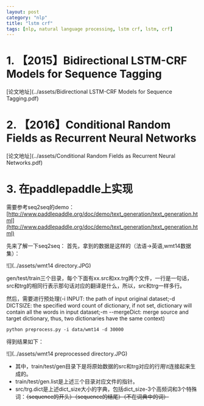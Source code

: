 ```yaml
---
layout: post
category: "nlp"
title: "lstm crf"
tags: [nlp, natural language processing, lstm crf, lstm, crf]
---
```


# **1. 【2015】Bidirectional LSTM-CRF Models for Sequence Tagging**

[论文地址](../assets/Bidirectional LSTM-CRF Models for Sequence Tagging.pdf)

# **2. 【2016】Conditional Random Fields as Recurrent Neural Networks**

[论文地址](../assets/Conditional Random Fields as Recurrent Neural Networks.pdf)

# **3. 在paddlepaddle上实现**

需要参考seq2seq的demo：[http://www.paddlepaddle.org/doc/demo/text_generation/text_generation.html](http://www.paddlepaddle.org/doc/demo/text_generation/text_generation.html)

先来了解一下seq2seq：
首先，拿到的数据是这样的（法语->英语,wmt14数据集）：

![](../assets/wmt14 directory.JPG)

gen/test/train三个目录，每个下面有xx.src和xx.trg两个文件，一行是一句话，src和trg的相同行表示那句话对应的翻译是什么，所以，src和trg一样多行。

然后，需要进行预处理(-i INPUT: the path of input original dataset;-d DICTSIZE: the specified word count of dictionary, if not set, dictionary will contain all the words in input dataset;-m --mergeDict: merge source and target dictionary, thus, two dictionaries have the same context)

```shell
python preprocess.py -i data/wmt14 -d 30000
```

得到结果如下：

![](../assets/wmt14 preprocessed directory.JPG)

+ 其中，train/test/gen目录下是将原始数据的src和trg对应的行用\t连接起来生成的。
+ train/test/gen.list是上述三个目录对应文件的指针。
+ src/trg.dict是上述dict_size大小的字典，包括dict_size-3个高频词和3个特殊词：<s>（sequence的开头）<e>（sequence的结尾）<unk>（不在词典中的词）

```python

```
